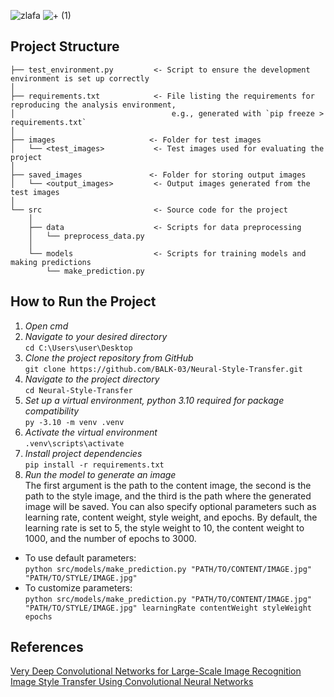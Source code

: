 ![zlafa](https://github.com/user-attachments/assets/796ce373-03dc-46d5-aa67-f682d080c72e)
![+ (1)](https://github.com/user-attachments/assets/d9d3fbcc-6577-433c-a85c-8052e287329f)



Project Structure
------------

    ├── test_environment.py         <- Script to ensure the development environment is set up correctly
    │
    ├── requirements.txt            <- File listing the requirements for reproducing the analysis environment,
    │                                   e.g., generated with `pip freeze > requirements.txt`
    │
    ├── images                     <- Folder for test images
    │   └── <test_images>           <- Test images used for evaluating the project
    │
    ├── saved_images               <- Folder for storing output images
    │   └── <output_images>         <- Output images generated from the test images
    │
    └── src                         <- Source code for the project
        │
        ├── data                    <- Scripts for data preprocessing
        │   └── preprocess_data.py
        │
        └── models                  <- Scripts for training models and making predictions
            └── make_prediction.py








How to Run the Project
---------------------
1. *Open cmd*<br>
2. *Navigate to your desired directory*<br>
`cd C:\Users\user\Desktop`
3. *Clone the project repository from GitHub*<br>
`git clone https://github.com/BALK-03/Neural-Style-Transfer.git`
4. *Navigate to the project directory*<br>
`cd Neural-Style-Transfer`
5. *Set up a virtual environment, python 3.10 required for package compatibility*<br>
`py -3.10 -m venv .venv`
6. *Activate the virtual environment*<br>
`.venv\scripts\activate`
7. *Install project dependencies*<br>
`pip install -r requirements.txt`
8. *Run the model to generate an image*<br>
The first argument is the path to the content image, the second is the path to the style image, and the third is the path where the generated image will be saved. You can also specify optional parameters such as learning rate, content weight, style weight, and epochs. By default, the learning rate is set to 5, the style weight to 10, the content weight to 1000, and the number of epochs to 3000.
- To use default parameters:<br>
`python src/models/make_prediction.py "PATH/TO/CONTENT/IMAGE.jpg" "PATH/TO/STYLE/IMAGE.jpg"`
- To customize parameters:<br>
`python src/models/make_prediction.py "PATH/TO/CONTENT/IMAGE.jpg" "PATH/TO/STYLE/IMAGE.jpg" learningRate contentWeight styleWeight epochs`









References
---------------------
[Very Deep Convolutional Networks for Large-Scale Image Recognition](https://arxiv.org/pdf/1409.1556)
<br>
[Image Style Transfer Using Convolutional Neural Networks](https://www.cv-foundation.org/openaccess/content_cvpr_2016/papers/Gatys_Image_Style_Transfer_CVPR_2016_paper.pdf)
